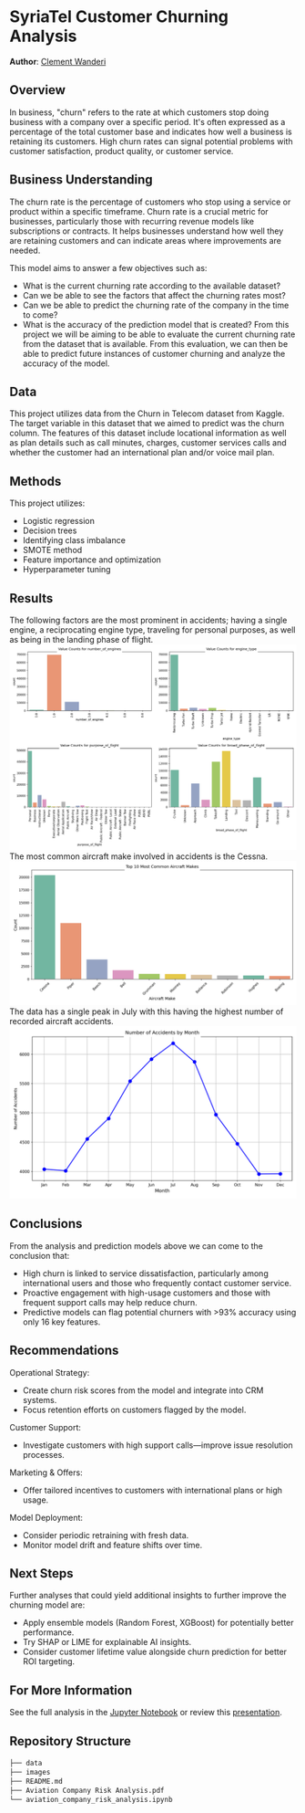 # SyriaTel Customer Churning Analysis
**Author**: [Clement Wanderi](mailto:clement.wanderi@student.moringaschool.com)
## Overview
In business, "churn" refers to the rate at which customers stop doing business with a company over a specific period. It's often expressed as a percentage of the total customer base and indicates how well a business is retaining its customers. High churn rates can signal potential problems with customer satisfaction, product quality, or customer service.
## Business Understanding
The churn rate is the percentage of customers who stop using a service or product within a specific timeframe. Churn rate is a crucial metric for businesses, particularly those with recurring revenue models like subscriptions or contracts. It helps businesses understand how well they are retaining customers and can indicate areas where improvements are needed.

This model aims to answer a few objectives such as:

- What is the current churning rate according to the available dataset?
- Can we be able to see the factors that affect the churning rates most?
- Can we be able to predict the churning rate of the company in the time to come?
- What is the accuracy of the prediction model that is created?
From this project we will be aiming to be able to evaluate the current churning rate from the dataset that is available. From this evaluation, we can then be able to predict future instances of customer churning and analyze the accuracy of the model.
## Data
This project utilizes data from the Churn in Telecom dataset from Kaggle. The target variable in this dataset that we aimed to predict was the churn column. The features of this dataset include locational information as well as plan details such as call minutes, charges, customer services calls and whether the customer had an international plan and/or voice mail plan. 
## Methods
This project utilizes:
- Logistic regression
- Decision trees
- Identifying class imbalance
- SMOTE method
- Feature importance and optimization
- Hyperparameter tuning
## Results
The following factors are the most prominent in accidents; having a single engine, a reciprocating engine type, traveling for personal purposes, as well as being in the landing phase of flight.
![Value Counts](https://github.com/CWanderi/Clement_Project_Phase_1/blob/main/images/value_counts.png)
The most common aircraft make involved in accidents is the Cessna.
![Aircraft Make Frequency](https://github.com/CWanderi/Clement_Project_Phase_1/blob/main/images/top_10_most_common_makes.png)
The data has a single peak in July with this having the highest number of recorded aircraft accidents.
![Number of Accidents by Month](https://github.com/CWanderi/Clement_Project_Phase_1/blob/main/images/number_of_accidents_by_month.png)
## Conclusions
From the analysis and prediction models above we can come to the conclusion that:

- High churn is linked to service dissatisfaction, particularly among international users and those who frequently contact customer service.
- Proactive engagement with high-usage customers and those with frequent support calls may help reduce churn.
- Predictive models can flag potential churners with >93% accuracy using only 16 key features.
## Recommendations
Operational Strategy:
- Create churn risk scores from the model and integrate into CRM systems.
- Focus retention efforts on customers flagged by the model.

Customer Support:
- Investigate customers with high support calls—improve issue resolution processes.

Marketing & Offers:
- Offer tailored incentives to customers with international plans or high usage.

Model Deployment:
- Consider periodic retraining with fresh data.
- Monitor model drift and feature shifts over time.
## Next Steps
Further analyses that could yield additional insights to further improve the churning model are:

- Apply ensemble models (Random Forest, XGBoost) for potentially better performance.
- Try SHAP or LIME for explainable AI insights.
- Consider customer lifetime value alongside churn prediction for better ROI targeting.
## For More Information
See the full analysis in the [Jupyter Notebook](aviation_company_risk_analysis.ipynb) or review this [presentation](https://github.com/CWanderi/Clement_Project_Phase_1/blob/main/Aviation%20Company%20Risk%20Analysis.pdf).
## Repository Structure

```
├── data
├── images
├── README.md
├── Aviation Company Risk Analysis.pdf
└── aviation_company_risk_analysis.ipynb
```
